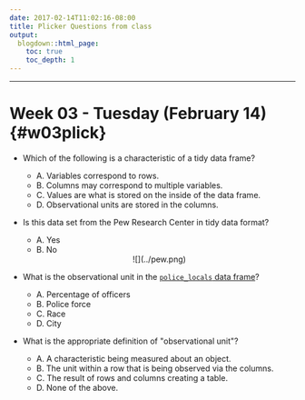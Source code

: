 ```yaml
---
date: 2017-02-14T11:02:16-08:00
title: Plicker Questions from class
output: 
  blogdown::html_page:
    toc: true
    toc_depth: 1
---
```


***

# Week 03 - Tuesday (February 14) {#w03plick}

- Which of the following is a characteristic of a tidy data frame?
    - A. Variables correspond to rows.
    - B. Columns may correspond to multiple variables.
    - C. Values are what is stored on the inside of the data frame.
    - D. Observational units are stored in the columns.
    
- Is this data set from the Pew Research Center in tidy data format?
    - A. Yes
    - B. No

  <center>
  ![](../pew.png)
  </center>

- What is the observational unit in the [`police_locals` data frame](https://ismayc.github.io/Effective-Data-Storytelling-using-the-tidyverse/police_locals.html)?
    - A. Percentage of officers
    - B. Police force
    - C. Race
    - D. City
    
- What is the appropriate definition of "observational unit"?
    - A. A characteristic being measured about an object.
    - B. The unit within a row that is being observed via the columns.
    - C. The result of rows and columns creating a table.
    - D. None of the above.